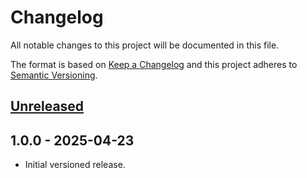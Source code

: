 # Changelog

All notable changes to this project will be documented in this file.

The format is based on [Keep a Changelog](https://keepachangelog.com/en/1.0.0/)
and this project adheres to [Semantic Versioning](https://semver.org/spec/v2.0.0.html).

## [Unreleased]

## 1.0.0 - 2025-04-23

- Initial versioned release.

[Unreleased]: https://github.com/vulpinelogic/vl-godot-addon-obs-websocket/compare/v1.0.0...HEAD

